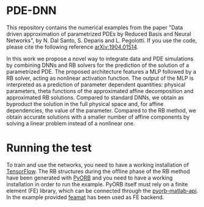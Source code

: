 # PDE-DNN

This repository contains the numerical examples from the paper "Data driven approximation of parametrized PDEs by Reduced Basis and Neural Networks", by N. Dal Santo, S. Deparis and L. Pegolotti. If you use the code, please cite the following reference [arXiv:1904.01514](https://arxiv.org/abs/1904.01514).


In this work we propose a novel way to integrate data and PDE simulations by combining DNNs and RB solvers for the prediction of the solution of a parametrized PDE. The proposed architecture features a MLP followed by a RB solver, acting as nonlinear activation function. The output of the MLP is interpreted as a prediction of parameter dependent quantities: physical parameters, theta functions of the approximated affine decomposition and approximated RB solutions. Compared to standard DNNs, we obtain as byproduct the solution in the full physical space and, for affine dependencies, the value of the parameter. Compared to the RB method, we obtain accurate solutions with a smaller number of affine components by solving a linear problem instead of a nonlinear one.

# Running the test

To train and use the networks, you need to have a working installation of [TensorFlow](https://www.tensorflow.org/). The RB structures during the offline phase of the RB method have been generated with [PyORB](https://github.com/ndalsanto/pyorb) and you need to have a working installation in order to run the example. PyORB itself must rely on a finite element (FE) library, which can be connected through the [pyorb-matlab-api](https://github.com/ndalsanto/pyorb-matlab-api). In the example provided [feamat](https://github.com/lucapegolotti/feamat) has been used as FE backend.

